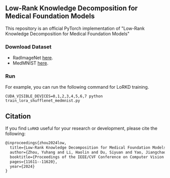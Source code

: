 ## Low-Rank Knowledge Decomposition for Medical Foundation Models


This repository is an official PyTorch implementation of "Low-Rank Knowledge Decomposition for Medical Foundation Models"

### Download Dataset

- RadImageNet  [here](https://github.com/BMEII-AI/RadImageNet).
- MedMNIST  [here](https://github.com/MedMNIST/MedMNIST).


### Run


For example, you can run the following command for LoRKD training.

```shell
CUDA_VISIBLE_DEVICES=0,1,2,3,4,5,6,7 python train_lora_shufflenet_medmnist.py
```


## Citation

If you find ``LoRKD`` useful for your research or development, please cite the following:

```latex
@inproceedings{zhou2024low,
  title={Low-Rank Knowledge Decomposition for Medical Foundation Models},
  author={Zhou, Yuhang and Li, Haolin and Du, Siyuan and Yao, Jiangchao and Zhang, Ya and Wang, Yanfeng},
  booktitle={Proceedings of the IEEE/CVF Conference on Computer Vision and Pattern Recognition},
  pages={11611--11620},
  year={2024}
}
```
